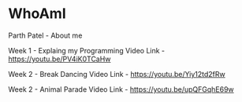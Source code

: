 # WhoAmI
Parth Patel - About me

Week 1 - Explaing my Programming Video Link - https://youtu.be/PV4iK0TCaHw

Week 2 - Break Dancing Video Link - https://youtu.be/Yiy12td2fRw

Week 2 - Animal Parade Video Link - https://youtu.be/upQFGqhE69w
